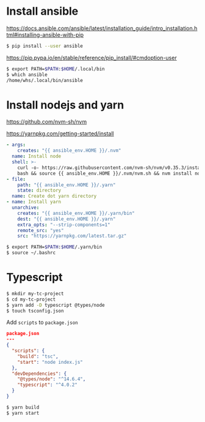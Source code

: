 # Install ansible
https://docs.ansible.com/ansible/latest/installation_guide/intro_installation.html#installing-ansible-with-pip

```sh
$ pip install --user ansible
```

https://pip.pypa.io/en/stable/reference/pip_install/#cmdoption-user
```sh
$ export PATH=$PATH:$HOME/.local/bin
$ which ansible
/home/whs/.local/bin/ansible
```

# Install nodejs and yarn
https://github.com/nvm-sh/nvm

https://yarnpkg.com/getting-started/install

```yaml
- args:
    creates: "{{ ansible_env.HOME }}/.nvm"
  name: Install node
  shell: >-
    curl -o- https://raw.githubusercontent.com/nvm-sh/nvm/v0.35.3/install.sh |
    bash && source {{ ansible_env.HOME }}/.nvm/nvm.sh && nvm install node
- file:
    path: "{{ ansible_env.HOME }}/.yarn"
    state: directory
  name: Create dot yarn directory
- name: Install yarn
  unarchive:
    creates: "{{ ansible_env.HOME }}/.yarn/bin"
    dest: "{{ ansible_env.HOME }}/.yarn"
    extra_opts: "--strip-components=1"
    remote_src: "yes"
    src: "https://yarnpkg.com/latest.tar.gz"
```

```sh
$ export PATH=$PATH:$HOME/.yarn/bin
$ source ~/.bashrc
```

# Typescript
```sh
$ mkdir my-tc-project
$ cd my-tc-project
$ yarn add -D typescript @types/node
$ touch tsconfig.json
```

Add `scripts` to `package.json`
```json
package.json
---
{
  "scripts": {
    "build": "tsc",
    "start": "node index.js"
  },
  "devDependencies": {
    "@types/node": "^14.6.4",
    "typescript": "^4.0.2"
  }
}
```

```sh
$ yarn build
$ yarn start
```
